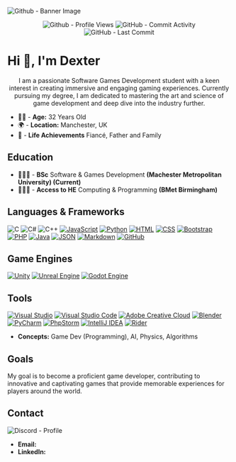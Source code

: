 <!--Banner-->
![Github - Banner Image](https://i0.wp.com/softwareengineeringdaily.com/wp-content/uploads/2021/09/GitHub_logo.png?fit=1200%2C513&ssl=1)

<!--Profile Shields-->

<div align="center">

![Github - Profile Views](https://komarev.com/ghpvc/?username=dexterrawlinson&style=for-the-badge&color=green)
![GitHub - Commit Activity](https://img.shields.io/github/commit-activity/t/dexterrawlinson/dexterrawlinson?style=for-the-badge&color=green&logo=github)
![GitHub - Last Commit](https://img.shields.io/github/last-commit/dexterrawlinson/dexterrawlinson?style=for-the-badge&color=green&logo=github)

</div>

<!--Start Intro-->    
<!--Header Name-->
# Hi 👋, I'm Dexter

<p align="center">I am a passionate Software Games Development student with a keen interest in creating immersive and engaging gaming experiences. Currently pursuing my degree, I am dedicated to mastering the art and science of game development and deep dive into the industry further.</p>

- 🧔🏻 - **Age:** 32 Years Old
- 🌍 - **Location:** Manchester, UK
- 💚 - **Life Achievements** Fiancé, Father and Family 

<!--End Intro-->

## Education

- 👨🏻‍🎓 - **BSc** Software & Games Development **(Machester Metropolitan University) (Current)**
- 👨🏻‍🎓 - **Access to HE** Computing & Programming **(BMet Birmingham)**

## Languages & Frameworks
<div align="left">

![C](https://img.shields.io/badge/c-%2300599C.svg?style=for-the-badge&logo=c&label=Language&logoColor=white)
![C#](https://custom-icon-badges.demolab.com/badge/C%23-%23239120.svg?logo=cshrp&style=for-the-badge&label=Language&logoColor=white)
![C++](https://img.shields.io/badge/c++-%2300599C.svg?style=for-the-badge&logo=c%2B%2B&label=Language&logoColor=white)
[![JavaScript](https://img.shields.io/badge/JavaScript-F7DF1E?style=for-the-badge&logo=javascript&logoColor=000)](#)
[![Python](https://img.shields.io/badge/Python-3776AB?style=for-the-badge&logo=python&logoColor=fff)](#)
[![HTML](https://img.shields.io/badge/HTML-%23E34F26.svg?style=for-the-badge&logo=html5&logoColor=white)](#)
[![CSS](https://img.shields.io/badge/CSS-1572B6?style=for-the-badge&logo=css3&logoColor=fff)](#)
[![Bootstrap](https://img.shields.io/badge/Bootstrap-7952B3?style=for-the-badge&logo=bootstrap&logoColor=fff)](#)
[![PHP](https://img.shields.io/badge/php-%23777BB4.svg?style=for-the-badge&&logo=php&logoColor=fff)](#)
[![Java](https://img.shields.io/badge/Java-%23ED8B00.svg?style=for-the-badge&logo=openjdk&logoColor=white)](#)
[![JSON](https://img.shields.io/badge/JSON-000?style=for-the-badge&logo=json&logoColor=fff)](#)
[![Markdown](https://img.shields.io/badge/Markdown-%23000000.svg?style=for-the-badge&logo=markdown&logoColor=white)](#)
[![GitHub](https://img.shields.io/badge/GitHub-%23121011.svg?style=for-the-badge&logo=github&logoColor=white)](#)

</div>

## Game Engines
<div align="left">

[![Unity](https://img.shields.io/badge/Unity-%23000000.svg?style=for-the-badge&logo=unity&logoColor=white)](#)
[![Unreal Engine](https://img.shields.io/badge/Unreal%20Engine-%23313131.svg?style=for-the-badge&logo=unrealengine&logoColor=white)](#)
[![Godot Engine](https://img.shields.io/badge/Godot-%23FFFFFF.svg?style=for-the-badge&logo=godot-engine)](#)

</div>

## Tools
<div align="left">

[![Visual Studio](https://custom-icon-badges.demolab.com/badge/Visual%20Studio-5C2D91.svg?style=for-the-badge&logo=visual-studio&logoColor=white)](#)
[![Visual Studio Code](https://custom-icon-badges.demolab.com/badge/Visual%20Studio%20Code-0078d7.svg?style=for-the-badge&logo=vsc&logoColor=white)](#)
[![Adobe Creative Cloud](https://img.shields.io/badge/Adobe%20Creative%20Cloud-DA1F26?style=for-the-badge&logo=Adobe%20Creative%20Cloud&logoColor=white)](#)
[![Blender](https://img.shields.io/badge/Blender-%23F5792A.svg?style=for-the-badge&logo=blender&logoColor=white)](#)
[![PyCharm](https://img.shields.io/badge/PyCharm-000?style=for-the-badge&logo=pycharm&logoColor=fff)](#)
[![PhpStorm](https://img.shields.io/badge/PhpStorm-000?style=for-the-badge&logo=phpstorm&logoColor=fff)](#)
[![IntelliJ IDEA](https://img.shields.io/badge/IntelliJIDEA-000000.svg?style=for-the-badge&logo=intellij-idea&logoColor=white)](#)
[![Rider](https://img.shields.io/badge/Rider-000?style=for-the-badge&logo=rider&logoColor=fff)](#)


</div>

- **Concepts:** Game Dev (Programming), AI, Physics, Algorithms

## Goals

My goal is to become a proficient game developer, contributing to innovative and captivating games that provide memorable experiences for players around the world.

## Contact

![Discord - Profile](https://dcbadge.limes.pink/api/shield/218304566725312514?style=for-the-badge&compact=true&logoColor=white)

- **Email:** 
- **LinkedIn:** 
